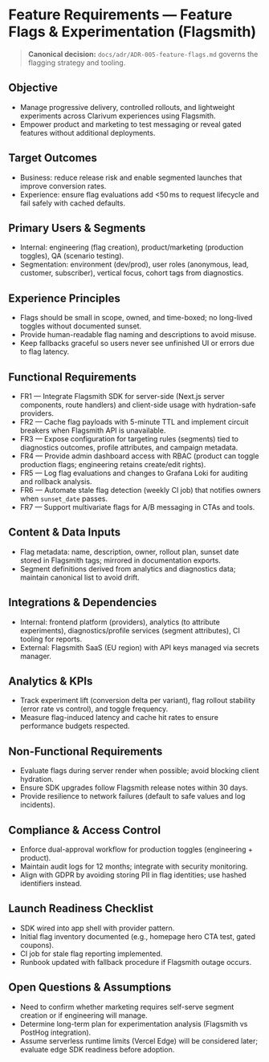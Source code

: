 # Feature Requirements — Feature Flags & Experimentation (Flagsmith)

> **Canonical decision:** `docs/adr/ADR-005-feature-flags.md` governs the flagging strategy and tooling.

## Objective
- Manage progressive delivery, controlled rollouts, and lightweight experiments across Clarivum experiences using Flagsmith.
- Empower product and marketing to test messaging or reveal gated features without additional deployments.

## Target Outcomes
- Business: reduce release risk and enable segmented launches that improve conversion rates.
- Experience: ensure flag evaluations add <50 ms to request lifecycle and fail safely with cached defaults.

## Primary Users & Segments
- Internal: engineering (flag creation), product/marketing (production toggles), QA (scenario testing).
- Segmentation: environment (dev/prod), user roles (anonymous, lead, customer, subscriber), vertical focus, cohort tags from diagnostics.

## Experience Principles
- Flags should be small in scope, owned, and time-boxed; no long-lived toggles without documented sunset.
- Provide human-readable flag naming and descriptions to avoid misuse.
- Keep fallbacks graceful so users never see unfinished UI or errors due to flag latency.

## Functional Requirements
- FR1 — Integrate Flagsmith SDK for server-side (Next.js server components, route handlers) and client-side usage with hydration-safe providers.
- FR2 — Cache flag payloads with 5-minute TTL and implement circuit breakers when Flagsmith API is unavailable.
- FR3 — Expose configuration for targeting rules (segments) tied to diagnostics outcomes, profile attributes, and campaign metadata.
- FR4 — Provide admin dashboard access with RBAC (product can toggle production flags; engineering retains create/edit rights).
- FR5 — Log flag evaluations and changes to Grafana Loki for auditing and rollback analysis.
- FR6 — Automate stale flag detection (weekly CI job) that notifies owners when `sunset_date` passes.
- FR7 — Support multivariate flags for A/B messaging in CTAs and tools.

## Content & Data Inputs
- Flag metadata: name, description, owner, rollout plan, sunset date stored in Flagsmith tags; mirrored in documentation exports.
- Segment definitions derived from analytics and diagnostics data; maintain canonical list to avoid drift.

## Integrations & Dependencies
- Internal: frontend platform (providers), analytics (to attribute experiments), diagnostics/profile services (segment attributes), CI tooling for reports.
- External: Flagsmith SaaS (EU region) with API keys managed via secrets manager.

## Analytics & KPIs
- Track experiment lift (conversion delta per variant), flag rollout stability (error rate vs control), and toggle frequency.
- Measure flag-induced latency and cache hit rates to ensure performance budgets respected.

## Non-Functional Requirements
- Evaluate flags during server render when possible; avoid blocking client hydration.
- Ensure SDK upgrades follow Flagsmith release notes within 30 days.
- Provide resilience to network failures (default to safe values and log incidents).

## Compliance & Access Control
- Enforce dual-approval workflow for production toggles (engineering + product).
- Maintain audit logs for 12 months; integrate with security monitoring.
- Align with GDPR by avoiding storing PII in flag identities; use hashed identifiers instead.

## Launch Readiness Checklist
- SDK wired into app shell with provider pattern.
- Initial flag inventory documented (e.g., homepage hero CTA test, gated coupons).
- CI job for stale flag reporting implemented.
- Runbook updated with fallback procedure if Flagsmith outage occurs.

## Open Questions & Assumptions
- Need to confirm whether marketing requires self-serve segment creation or if engineering will manage.
- Determine long-term plan for experimentation analysis (Flagsmith vs PostHog integration).
- Assume serverless runtime limits (Vercel Edge) will be considered later; evaluate edge SDK readiness before adoption.

